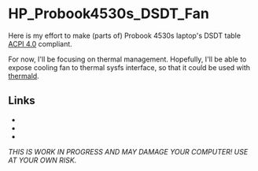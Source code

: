 # HP_Probook4530s_DSDT_Fan

Here is my effort to make (parts of) Probook 4530s laptop's DSDT table [ACPI 4.0][acpi] compliant.

For now, I'll be focusing on thermal management. Hopefully, I'll be able to expose cooling fan to thermal sysfs interface, so that it could be used with [thermald][td].

## Links

* [td]: https://github.com/01org/thermal_daemon "Linux Thermal Daemon"
* [acpi]: http://www.acpi.info/spec.htm "ACPI Specification"
* [mac]: https://github.com/RehabMan/HP-ProBook-4x30s-DSDT-Patch "Probook 4530s DSDT patches for Hackintosh"

*THIS IS WORK IN PROGRESS AND MAY DAMAGE YOUR COMPUTER! USE AT YOUR OWN RISK.*